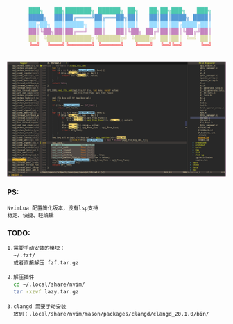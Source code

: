 <div align="center">
  <pre>
  <span style="color: #4EC9B0">███╗   ██╗███████╗ ██████╗ ██╗   ██╗██╗███╗   ███╗</span>
  <span style="color: #569CD6">████╗  ██║██╔════╝██╔═══██╗██║   ██║██║████╗ ████║</span>
  <span style="color: #9CDCFE">██╔██╗ ██║█████╗  ██║   ██║██║   ██║██║██╔████╔██║</span>
  <span style="color: #C586C0">██║╚██╗██║██╔══╝  ██║   ██║╚██╗ ██╔╝██║██║╚██╔╝██║</span>
  <span style="color: #DCDCAA">██║ ╚████║███████╗╚██████╔╝ ╚████╔╝ ██║██║ ╚═╝ ██║</span>
  <span style="color: #F44747">╚═╝  ╚═══╝╚══════╝ ╚═════╝   ╚═══╝  ╚═╝╚═╝     ╚═╝</span>
  </pre>
</div>

![show](./assets/show_sample.png)

### PS:
```
NvimLua 配置简化版本，没有lsp支持
稳定、快捷、轻编辑
```

### TODO:

```bash
1.需要手动安装的模块：
  ~/.fzf/
  或者直接解压 fzf.tar.gz

2.解压插件
  cd ~/.local/share/nvim/ 
  tar -xzvf lazy.tar.gz 

3.clangd 需要手动安装
  放到：.local/share/nvim/mason/packages/clangd/clangd_20.1.0/bin/
```

